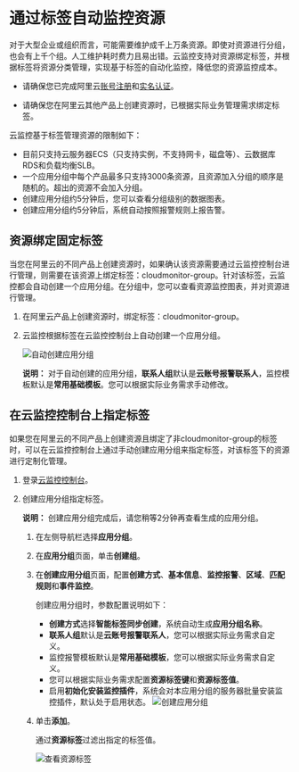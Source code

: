 # 通过标签自动监控资源

对于大型企业或组织而言，可能需要维护成千上万条资源。即使对资源进行分组，也会有上千个组。人工维护耗时费力且易出错。云监控支持对资源绑定标签，并根据标签将资源分类管理，实现基于标签的自动化监控，降低您的资源监控成本。

-   请确保您已完成阿里云[账号注册](https://account.aliyun.com/register/register.htm)和[实名认证](https://account.console.aliyun.com/#/auth/home)。

-   请确保您在阿里云其他产品上创建资源时，已根据实际业务管理需求绑定标签。

云监控基于标签管理资源的限制如下：

-   目前只支持云服务器ECS（只支持实例，不支持网卡，磁盘等）、云数据库RDS和负载均衡SLB。
-   一个应用分组中每个产品最多只支持3000条资源，且资源加入分组的顺序是随机的。超出的资源不会加入分组。
-   创建应用分组约5分钟后，您可以查看分组级别的数据图表。
-   创建应用分组约5分钟后，系统自动按照报警规则上报告警。

## 资源绑定固定标签

当您在阿里云的不同产品上创建资源时，如果确认该资源需要通过云监控控制台进行管理，则需要在该资源上绑定标签：cloudmonitor-group。针对该标签，云监控都会自动创建一个应用分组。在分组中，您可以查看资源监控图表，并对资源进行管理。

1.  在阿里云产品上创建资源时，绑定标签：cloudmonitor-group。

2.  云监控根据标签在云监控控制台上自动创建一个应用分组。

    ![自动创建应用分组](https://static-aliyun-doc.oss-accelerate.aliyuncs.com/assets/img/zh-CN/5868419061/p88132.png)

    **说明：** 对于自动创建的应用分组，**联系人组**默认是**云账号报警联系人**，监控模板默认是**常用基础模板**。您可以根据实际业务需求手动修改。


## 在云监控控制台上指定标签

如果您在阿里云的不同产品上创建资源且绑定了非cloudmonitor-group的标签时，可以在云监控控制台上通过手动创建应用分组来指定标签，对该标签下的资源进行定制化管理。

1.  登录[云监控控制台](http://cloudmonitor.console.aliyun.com)。

2.  创建应用分组指定标签。

    **说明：** 创建应用分组完成后，请您稍等2分钟再查看生成的应用分组。

    1.  在左侧导航栏选择**应用分组**。

    2.  在**应用分组**页面，单击**创建组**。

    3.  在**创建应用分组**页面，配置**创建方式**、**基本信息**、**监控报警**、**区域**、**匹配规则**和**事件监控**。

        创建应用分组时，参数配置说明如下：

        -   **创建方式**选择**智能标签同步创建**，系统自动生成**应用分组名称**。
        -   **联系人组**默认是**云账号报警联系人**，您可以根据实际业务需求自定义。
        -   监控报警模板默认是**常用基础模板**，您可以根据实际业务需求自定义。
        -   您可以根据实际业务需求配置**资源标签键**和**资源标签值**。
        -   启用**初始化安装监控插件**，系统会对本应用分组的服务器批量安装监控插件，默认处于启用状态。
        ![创建应用分组](https://static-aliyun-doc.oss-accelerate.aliyuncs.com/assets/img/zh-CN/5868419061/p87941.png)

    4.  单击**添加**。

        通过**资源标签**过滤出指定的标签值。

        ![查看资源标签](https://static-aliyun-doc.oss-accelerate.aliyuncs.com/assets/img/zh-CN/6430287951/p87943.png)


